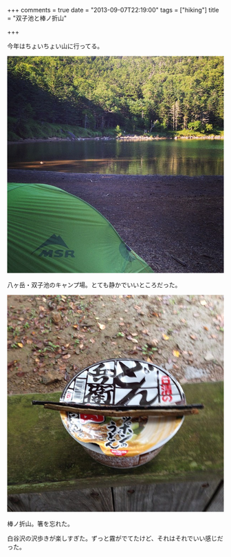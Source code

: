 +++
comments = true
date = "2013-09-07T22:19:00"
tags = ["hiking"]
title = "双子池と棒ノ折山"

+++

今年はちょいちょい山に行ってる。

<!--more-->

![双子池](/images/post/yama-1.jpg)

八ヶ岳・双子池のキャンプ場。とても静かでいいところだった。

![箸を忘れた](/images/post/yama-2.jpg)

棒ノ折山。箸を忘れた。

白谷沢の沢歩きが楽しすぎた。ずっと霧がでてたけど、それはそれでいい感じだった。
